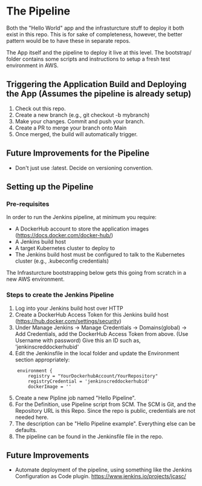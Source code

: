 # The Pipeline
Both the "Hello World" app and the infrasturcture stuff to deploy it both exist in this repo.  This is for sake of completeness, however, the better pattern would be to have these in separate repos.

The App itself and the pipeline to deploy it live at this level.  The bootstrap/ folder contains some scripts and instructions to setup a fresh test environment in AWS.

## Triggering the Application Build and Deploying the App (Assumes the pipeline is already setup)
1. Check out this repo.
2. Create a new branch (e.g., git checkout -b mybranch)
3. Make your changes.  Commit and push your branch.
4. Create a PR to merge your branch onto Main
5. Once merged, the build will automatically trigger.

## Future Improvements for the Pipeline
* Don't just use :latest.  Decide on versioning convention.

## Setting up the Pipeline
### Pre-requisites
In order to run the Jenkins pipeline, at minimum you require:
* A DockerHub account to store the application images (https://docs.docker.com/docker-hub/)
* A Jenkins build host
* A target Kubernetes cluster to deploy to
* The Jenkins build host must be configured to talk to the Kubernetes cluster (e.g., .kubeconfig credentials)

The Infrasturcture bootstrapping below gets this going from scratch in a new AWS environment.

### Steps to create the Jenkins Pipeline
1. Log into your Jenkins build host over HTTP
2. Create a DockerHub Access Token for this Jenkins build host (https://hub.docker.com/settings/security) 
3. Under Manage Jenkins -> Manage Credentials -> Domains(global) -> Add Credentials, add the DockerHub Access Token from above.  (Use Username with password)  Give this an ID such as, 'jenkinscreddockerhubid'
4. Edit the Jenkinsfile in the local folder and update the Environment section appropriately:
```
    environment {
        registry = "YourDockerhubAccount/YourRepository"
        registryCredential = 'jenkinscreddockerhubid'
        dockerImage = ''
```
5. Create a new Pipline job named "Hello Pipeline".
6. For the Definition, use Pipeline script from SCM.  The SCM is Git, and the Repository URL is this Repo.  Since the repo is public, credentials are not needed here.
7. The description can be "Hello Pipeline example".  Everything else can be defaults.
8. The pipeline can be found in the Jenkinsfile file in the repo.

## Future Improvements
* Automate deployment of the pipeline, using something like the Jenkins Configuration as Code plugin.  https://www.jenkins.io/projects/jcasc/
